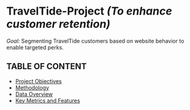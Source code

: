# TravelTide-Project *(To enhance customer retention)*
*Goal:* Segmenting TravelTide customers based on website behavior to enable targeted perks.

## TABLE OF CONTENT
- [Project Objectives](#project_objectives)
- [Methodology](#methodology)
- [Data Overview](#data_overview)
- [Key Metrics and Features](#key_metrics_and_features)

